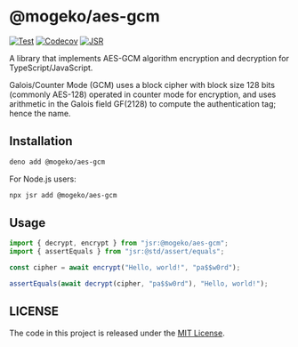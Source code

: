 # @mogeko/aes-gcm

[![Test](https://github.com/mogeko/aes-gcm/actions/workflows/test.yaml/badge.svg)](https://github.com/mogeko/aes-gcm/actions/workflows/test.yaml)
[![Codecov](https://codecov.io/gh/mogeko/aes-gcm/graph/badge.svg?token=TxIJDlUwIc)](https://codecov.io/gh/mogeko/aes-gcm)
[![JSR](https://jsr.io/badges/@mogeko/aes-gcm)](https://jsr.io/@mogeko/aes-gcm)

A library that implements AES-GCM algorithm encryption and decryption for
TypeScript/JavaScript.

Galois/Counter Mode (GCM) uses a block cipher with block size 128 bits (commonly
AES-128) operated in counter mode for encryption, and uses arithmetic in the
Galois field GF(2128) to compute the authentication tag; hence the name.

## Installation

```sh
deno add @mogeko/aes-gcm
```

For Node.js users:

```sh
npx jsr add @mogeko/aes-gcm
```

## Usage

```ts
import { decrypt, encrypt } from "jsr:@mogeko/aes-gcm";
import { assertEquals } from "jsr:@std/assert/equals";

const cipher = await encrypt("Hello, world!", "pa$$w0rd");

assertEquals(await decrypt(cipher, "pa$$w0rd"), "Hello, world!");
```

## LICENSE

The code in this project is released under the [MIT License](./LICENSE).
